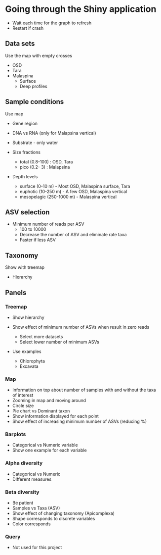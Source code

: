 # Going through the Shiny application


* Wait each time for the graph to refresh
* Restart if crash

## Data sets

Use the map with empty crosses

* OSD
* Tara
* Malaspina
  * Surface
  * Deep profiles

## Sample conditions

Use map

* Gene region
* DNA vs RNA (only for Malapsina vertical)
* Substrate - only water
* Size fractions
  * total (0.8-100) : OSD, Tara
  * pico (0.2- 3) : Malapsina
  
* Depth levels
  * surface (0-10 m) - Most OSD, Malaspina surface, Tara
  * euphotic (10-250 m) - A few OSD, Malaspina vertical
  * mesopelagic (250-1000 m) - Malaspina vertical

## ASV selection
  
* Minimum number of reads per ASV
  * 100 to 10000
  * Decrease the number of ASV and eliminate rate taxa
  * Faster if less ASV

## Taxonomy
Show with treemap

* Hierarchy


## Panels

### Treemap

* Show hierarchy
* Show effect of minimum number of ASVs when result in zero reads
  * Select more datasets
  * Select lower number of minimum ASVs
  
* Use examples
  * Chlorophyta
  * Excavata
  
### Map
* Information on top about number of samples with and without the taxa of interest
* Zooming in map and moving around
* Circle size
* Pie chart vs Dominant taxon
* Show information displayed for each point
* Show effect of increasing minimum number of ASVs (reducing %)

### Barplots
* Categorical vs Numeric variable
* Show one example for each variable

### Alpha diversity
* Categorical vs Numeric
* Different measures

### Beta diversity
* Be patient
* Samples vs Taxa (ASV)
* Show effect of changing taxonomy (Apicomplexa)
* Shape corresponds to discrete variables
* Color corresponds 

### Query
* Not used for this project










